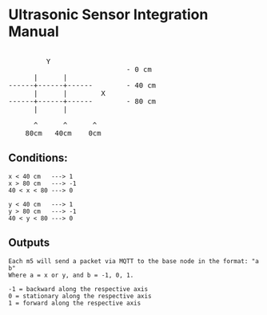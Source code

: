 # Ultrasonic Sensor Integration Manual

<pre>

         Y
                            - 0 cm
      |      |
------+------+------        - 40 cm
      |      |        X
------+------+------        - 80 cm 
      |      |

      ^      ^      ^
    80cm   40cm    0cm
</pre>

## Conditions:

    x < 40 cm   ---> 1
    x > 80 cm   ---> -1
    40 < x < 80 ---> 0
    
    y < 40 cm   ---> 1
    y > 80 cm   ---> -1
    40 < y < 80 ---> 0

## Outputs

    Each m5 will send a packet via MQTT to the base node in the format: "a b"
    Where a = x or y, and b = -1, 0, 1.

    -1 = backward along the respective axis
    0 = stationary along the respective axis
    1 = forward along the respective axis
    


    
